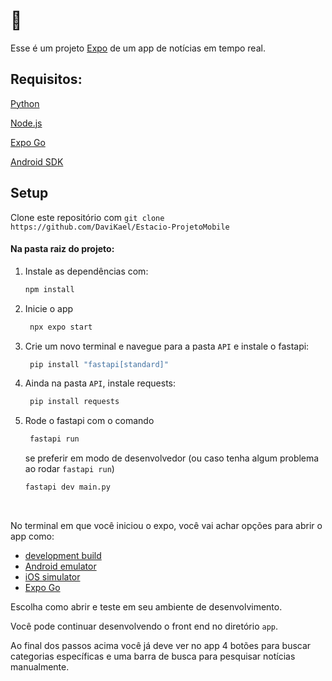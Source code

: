 # 👋

Esse é um projeto [Expo](https://expo.dev) de um app de notícias em tempo real.

## Requisitos:
[Python](https://www.python.org/downloads/)

[Node.js](https://nodejs.org/pt/download)

[Expo Go](https://play.google.com/store/apps/details?id=host.exp.exponent&hl=pt_BR&pli=1)

[Android SDK](https://developer.android.com/?hl=pt-br)

## Setup

Clone este repositório com ```git clone https://github.com/DaviKael/Estacio-ProjetoMobile```

#### Na pasta raiz do projeto:

1. Instale as dependências com:

   ```bash
   npm install
   ```

2. Inicie o app

   ```bash
    npx expo start
   ```

3. Crie um novo terminal e navegue para a pasta `API` e instale o fastapi:
   ```bash
    pip install "fastapi[standard]"
   ```

3. Ainda na pasta `API`, instale requests:
   ```bash
    pip install requests
   ```

3. Rode o fastapi com o comando
   ```bash
    fastapi run
   ```

   se preferir em modo de desenvolvedor (ou caso tenha algum problema ao rodar ```fastapi run```)
    ```bash
    fastapi dev main.py
   ```
<br>

No terminal em que você iniciou o expo, você vai achar opções para abrir o app como:

- [development build](https://docs.expo.dev/develop/development-builds/introduction/)
- [Android emulator](https://docs.expo.dev/workflow/android-studio-emulator/)
- [iOS simulator](https://docs.expo.dev/workflow/ios-simulator/)
- [Expo Go](https://expo.dev/go)

Escolha como abrir e teste em seu ambiente de desenvolvimento.

Você pode continuar desenvolvendo o front end no diretório `app`.

Ao final dos passos acima você já deve ver no app 4 botões para buscar categorias específicas e uma barra de busca para pesquisar notícias manualmente.
